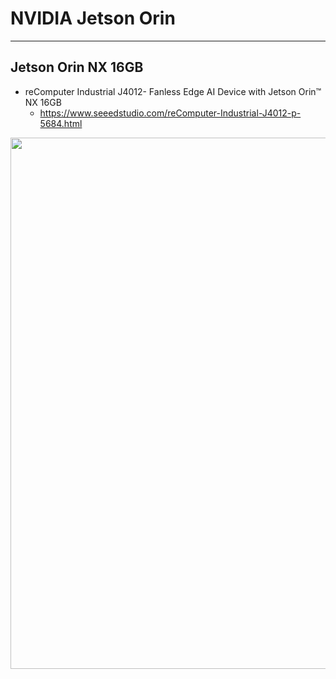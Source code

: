 # NVIDIA Jetson Orin

---
## Jetson Orin NX 16GB

* reComputer Industrial J4012- Fanless Edge AI Device with Jetson Orin™ NX 16GB
    * https://www.seeedstudio.com/reComputer-Industrial-J4012-p-5684.html

<img src="https://github.com/user-attachments/assets/c1a242c0-06c6-4743-a8e6-6ced7f4cebe0" width=850>
